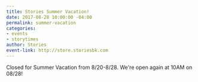 ```yaml
---
title: Stories Summer Vacation!
date: 2017-08-28 10:00:00 -04:00
permalink: summer-vacation
categories:
- events
- storytimes
author: Stories
event-link: http://store.storiesbk.com
---
```


Closed for Summer Vacation from 8/20-8/28. We're open again at 10AM on 08/28!
